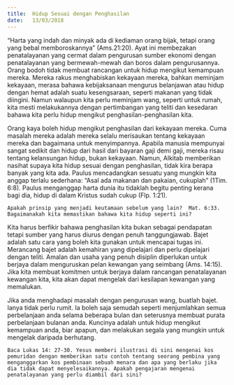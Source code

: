 ```yaml
---
title:  Hidup Sesuai dengan Penghasilan
date:   13/03/2018
---
```


“Harta yang indah dan minyak ada di kediaman orang bijak, tetapi orang yang bebal memboroskannya” (Ams.21:20).  Ayat ini membezakan penatalayanan yang cermat dalam pengurusan sumber ekonomi dengan penatalayanan yang bermewah-mewah dan boros dalam pengurusannya. Orang bodoh tidak membuat rancangan untuk hidup mengikut kemampuan mereka. Mereka rakus menghabiskan kekayaan mereka, bahkan meminjam kekayaan, merasa bahawa kebijaksanaan mengurus belanjawan atau hidup dengan hemat adalah suatu kesengsaraan, seperti makanan yang tidak diingini. Namun walaupun kita perlu meminjam wang, seperti untuk rumah, kita mesti melakukannya dengan pertimbangan yang teliti dan kesedaran bahawa kita perlu hidup mengikut penghasilan-penghasilan kita.

Orang kaya boleh hidup mengikut penghasilan dari kekayaan mereka.  Cuma masalah mereka adalah mereka selalu merisaukan tentang kekayaan mereka dan bagaimana untuk menyimpannya.  Apabila manusia mempunyai sangat sedikit dan hidup dari hasil dari bayaran gaji demi gaji, mereka risau tentang kelansungan hidup, bukan kekayaan.  Namun, Alkitab memberikan nasihat supaya kita hidup sesuai dengan penghasilan, tidak kira berapa banyak yang kita ada.  Paulus mencadangkan sesuatu yang mungkin kita anggap terlalu sederhana: “Asal ada makanan dan pakaian, cukuplah” (1Tim. 6:8).  Paulus menganggap harta dunia itu tidaklah begitu penting kerana bagi dia, hidup di dalam Kristus sudah cukup (Flp. 1:21).

`Apakah prinsip yang menjadi keutamaan sebelum yang lain?  Mat. 6:33. Bagaimanakah kita memastikan bahawa kita hidup seperti ini?`

Kita harus berfikir bahawa penghasilan kita bukan sebagai pendapatan tetapi sumber yang harus diurus dengan penuh tanggungjawab. Bajet adalah satu cara yang boleh kita gunakan untuk mencapai tugas ini.  Merancang bajet adalah kemahiran yang dipelajari dan perlu dipelajari dengan teliti. Amalan dan usaha yang penuh disiplin diperlukan untuk berjaya dalam menguruskan pelan kewangan yang seimbang (Ams. 14:15). Jika kita membuat komitmen untuk berjaya dalam rancangan penatalayanan kewangan kita, kita akan dapat mengelak dari kesilapan kewangan yang memalukan.

Jika anda menghadapi masalah dengan pengurusan wang, buatlah bajet.  Ianya tidak perlu rumit. Ia boleh saja semudah seperti menjumlahkan semua perbelanjaan anda selama beberapa bulan dan seterusnya membuat purata perbelanjaan bulanan anda. Kuncinya adalah untuk hidup mengikut kemampuan anda, biar apapun, dan melakukan segala yang mungkin untuk mengelak daripada berhutang.

`Baca Lukas 14: 27-30. Yesus memberi ilustrasi di sini mengenai kos pemuridan dengan memberikan satu contoh tentang seorang pembina yang menganggarkan kos pembinaan sebuah menara dan apa yang berlaku jika dia tidak dapat menyelesaikannya. Apakah pengajaran mengenai penatalayanan yang perlu diambil dari sini?`
